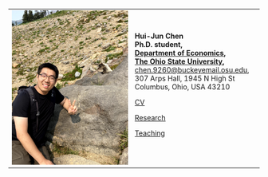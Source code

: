 <table border=0 cellpadding=4>
 <tr>
  <td valign=top>
   <a href="pix/photo.heic"><img SRC="pix/photo.heic"> <! width=300></a>
  </td>
  <td>
   <b>Hui-Jun Chen</b><br>
   <b>Ph.D. student, <br>
      <a href="https://economics.osu.edu/"> Department of Economics</a>, <br>
      <a href="http://www.osu.edu"> The Ohio State University</a>, <br>
   </b>
      <a href="mailto:chen.9260@buckeyemail.osu.edu">chen.9260@buckeyemail.osu.edu</a>, <br>
      307 Arps Hall, 1945 N High St <br>
      Columbus, Ohio, USA 43210
  <p><a href="pdf/HJChen-CV.pdf">CV</a></p>
  <p><a href="@Research.html">Research</a></p>
  <p><a href="@Teaching.html">Teaching</a></p>
  <p>
  <p>
  </td>
  <td>
  </td>
 </tr>
</table>
